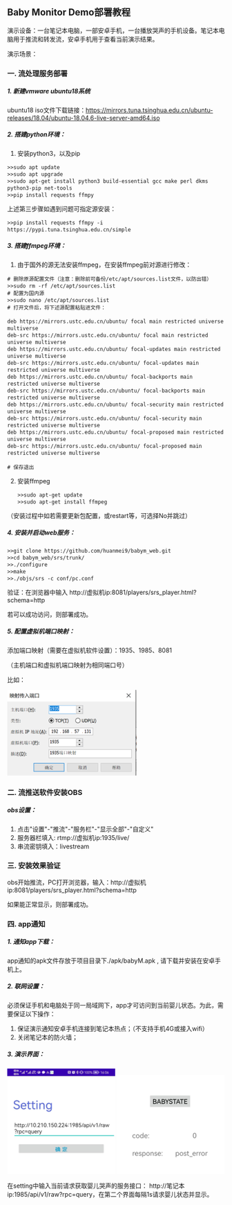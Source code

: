 ## Baby Monitor Demo部署教程

演示设备：一台笔记本电脑，一部安卓手机，一台播放哭声的手机设备。笔记本电脑用于推流和转发流，安卓手机用于查看当前演示结果。

演示场景：



### 一.  流处理服务部署

##### 1. 新建vmware  ubuntu18系统

ubuntu18 iso文件下载链接：https://mirrors.tuna.tsinghua.edu.cn/ubuntu-releases/18.04/ubuntu-18.04.6-live-server-amd64.iso



##### 2. 搭建python环境：

1. 安装python3，以及pip

```
>>sudo apt update
>>sudo apt upgrade
>>sudo apt-get install python3 build-essential gcc make perl dkms python3-pip net-tools
>>pip install requests ffmpy
```

上述第三步骤如遇到问题可指定源安装：

```
>>pip install requests ffmpy -i https://pypi.tuna.tsinghua.edu.cn/simple
```



##### 3. 搭建ffmpeg环境：

1. 由于国外的源无法安装ffmpeg，在安装ffmpeg前对源进行修改：

```
# 删除原源配置文件（注意：删除前可备份/etc/apt/sources.list文件，以防出错）
>>sudo rm -rf /etc/apt/sources.list
# 配置为国内源
>>sudo nano /etc/apt/sources.list
# 打开文件后，将下述源配置粘贴进文件：

deb https://mirrors.ustc.edu.cn/ubuntu/ focal main restricted universe multiverse
deb-src https://mirrors.ustc.edu.cn/ubuntu/ focal main restricted universe multiverse
deb https://mirrors.ustc.edu.cn/ubuntu/ focal-updates main restricted universe multiverse
deb-src https://mirrors.ustc.edu.cn/ubuntu/ focal-updates main restricted universe multiverse
deb https://mirrors.ustc.edu.cn/ubuntu/ focal-backports main restricted universe multiverse
deb-src https://mirrors.ustc.edu.cn/ubuntu/ focal-backports main restricted universe multiverse
deb https://mirrors.ustc.edu.cn/ubuntu/ focal-security main restricted universe multiverse
deb-src https://mirrors.ustc.edu.cn/ubuntu/ focal-security main restricted universe multiverse
deb https://mirrors.ustc.edu.cn/ubuntu/ focal-proposed main restricted universe multiverse
deb-src https://mirrors.ustc.edu.cn/ubuntu/ focal-proposed main restricted universe multiverse

# 保存退出
```

2. 安装ffmpeg

   ```
   >>sudo apt-get update
   >>sudo apt-get install ffmpeg
   ```

 （安装过程中如若需要更新包配置，或restart等，可选择No并跳过）



##### 4. 安装并启动web服务：

```
>>git clone https://github.com/huanmei9/babym_web.git
>>cd babym_web/srs/trunk/
>>./configure
>>make
>>./objs/srs -c conf/pc.conf
```

验证：在浏览器中输入 http://虚拟机ip:8081/players/srs_player.html?schema=http

若可以成功访问，则部署成功。



##### 5. 配置虚拟机端口映射：

添加端口映射（需要在虚拟机软件设置）：1935、1985、8081 

（主机端口和虚拟机端口映射为相同端口号）

比如：

<img src="./imgs/net.png" width="300" />



### 二.  流推送软件安装OBS

##### obs设置：

1. 点击"设置"-"推流"-"服务栏"-"显示全部"-"自定义"
2. 服务器栏填入: rtmp://虚拟机ip:1935/live/
3. 串流密钥填入：livestream



###  三. 安装效果验证

obs开始推流，PC打开浏览器，输入：http://虚拟机ip:8081/players/srs_player.html?schema=http

如果能正常显示，则部署成功。



### 四. app通知

##### 1. 通知app下载：

app通知的apk文件存放于项目目录下./apk/babyM.apk , 请下载并安装在安卓手机上。

##### 2. 联网设置：

必须保证手机和电脑处于同一局域网下，app才可访问到当前婴儿状态。为此，需要保证以下操作：

1. 保证演示通知安卓手机连接到笔记本热点；（不支持手机4G或接入wifi）
2. 关闭笔记本的防火墙；

##### 3. 演示界面：

<center class="half">
    <img src="./imgs/apk1.png" width="250"/>
    <img src="./imgs/apk2.png" width="250"/>
</center>

在setting中输入当前请求获取婴儿哭声的服务接口：  http://笔记本ip:1985/api/v1/raw?rpc=query，在第二个界面每隔1s请求婴儿状态并显示。



